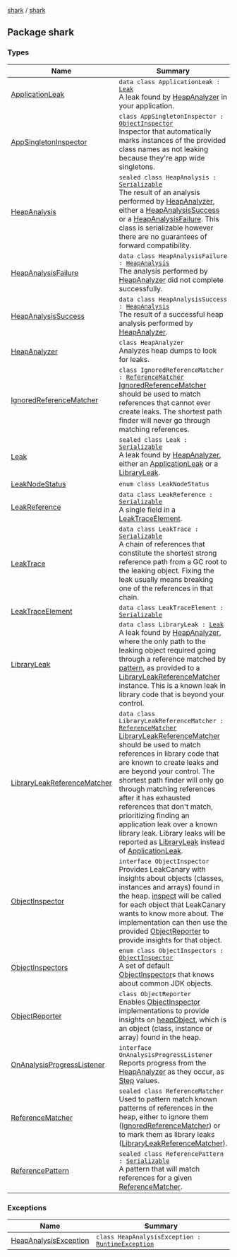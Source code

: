 [shark](../index.md) / [shark](./index.md)

## Package shark

### Types

| Name | Summary |
|---|---|
| [ApplicationLeak](-application-leak/index.md) | `data class ApplicationLeak : `[`Leak`](-leak/index.md)<br>A leak found by [HeapAnalyzer](-heap-analyzer/index.md) in your application. |
| [AppSingletonInspector](-app-singleton-inspector/index.md) | `class AppSingletonInspector : `[`ObjectInspector`](-object-inspector/index.md)<br>Inspector that automatically marks instances of the provided class names as not leaking because they're app wide singletons. |
| [HeapAnalysis](-heap-analysis/index.md) | `sealed class HeapAnalysis : `[`Serializable`](https://docs.oracle.com/javase/6/docs/api/java/io/Serializable.html)<br>The result of an analysis performed by [HeapAnalyzer](-heap-analyzer/index.md), either a [HeapAnalysisSuccess](-heap-analysis-success/index.md) or a [HeapAnalysisFailure](-heap-analysis-failure/index.md). This class is serializable however there are no guarantees of forward compatibility. |
| [HeapAnalysisFailure](-heap-analysis-failure/index.md) | `data class HeapAnalysisFailure : `[`HeapAnalysis`](-heap-analysis/index.md)<br>The analysis performed by [HeapAnalyzer](-heap-analyzer/index.md) did not complete successfully. |
| [HeapAnalysisSuccess](-heap-analysis-success/index.md) | `data class HeapAnalysisSuccess : `[`HeapAnalysis`](-heap-analysis/index.md)<br>The result of a successful heap analysis performed by [HeapAnalyzer](-heap-analyzer/index.md). |
| [HeapAnalyzer](-heap-analyzer/index.md) | `class HeapAnalyzer`<br>Analyzes heap dumps to look for leaks. |
| [IgnoredReferenceMatcher](-ignored-reference-matcher/index.md) | `class IgnoredReferenceMatcher : `[`ReferenceMatcher`](-reference-matcher/index.md)<br>[IgnoredReferenceMatcher](-ignored-reference-matcher/index.md) should be used to match references that cannot ever create leaks. The shortest path finder will never go through matching references. |
| [Leak](-leak/index.md) | `sealed class Leak : `[`Serializable`](https://docs.oracle.com/javase/6/docs/api/java/io/Serializable.html)<br>A leak found by [HeapAnalyzer](-heap-analyzer/index.md), either an [ApplicationLeak](-application-leak/index.md) or a [LibraryLeak](-library-leak/index.md). |
| [LeakNodeStatus](-leak-node-status/index.md) | `enum class LeakNodeStatus` |
| [LeakReference](-leak-reference/index.md) | `data class LeakReference : `[`Serializable`](https://docs.oracle.com/javase/6/docs/api/java/io/Serializable.html)<br>A single field in a [LeakTraceElement](-leak-trace-element/index.md). |
| [LeakTrace](-leak-trace/index.md) | `data class LeakTrace : `[`Serializable`](https://docs.oracle.com/javase/6/docs/api/java/io/Serializable.html)<br>A chain of references that constitute the shortest strong reference path from a GC root to the leaking object. Fixing the leak usually means breaking one of the references in that chain. |
| [LeakTraceElement](-leak-trace-element/index.md) | `data class LeakTraceElement : `[`Serializable`](https://docs.oracle.com/javase/6/docs/api/java/io/Serializable.html) |
| [LibraryLeak](-library-leak/index.md) | `data class LibraryLeak : `[`Leak`](-leak/index.md)<br>A leak found by [HeapAnalyzer](-heap-analyzer/index.md), where the only path to the leaking object required going through a reference matched by [pattern](-library-leak/pattern.md), as provided to a [LibraryLeakReferenceMatcher](-library-leak-reference-matcher/index.md) instance. This is a known leak in library code that is beyond your control. |
| [LibraryLeakReferenceMatcher](-library-leak-reference-matcher/index.md) | `data class LibraryLeakReferenceMatcher : `[`ReferenceMatcher`](-reference-matcher/index.md)<br>[LibraryLeakReferenceMatcher](-library-leak-reference-matcher/index.md) should be used to match references in library code that are known to create leaks and are beyond your control. The shortest path finder will only go through matching references after it has exhausted references that don't match, prioritizing finding an application leak over a known library leak. Library leaks will be reported as [LibraryLeak](-library-leak/index.md) instead of [ApplicationLeak](-application-leak/index.md). |
| [ObjectInspector](-object-inspector/index.md) | `interface ObjectInspector`<br>Provides LeakCanary with insights about objects (classes, instances and arrays) found in the heap. [inspect](-object-inspector/inspect.md) will be called for each object that LeakCanary wants to know more about. The implementation can then use the provided [ObjectReporter](-object-reporter/index.md) to provide insights for that object. |
| [ObjectInspectors](-object-inspectors/index.md) | `enum class ObjectInspectors : `[`ObjectInspector`](-object-inspector/index.md)<br>A set of default [ObjectInspector](-object-inspector/index.md)s that knows about common JDK objects. |
| [ObjectReporter](-object-reporter/index.md) | `class ObjectReporter`<br>Enables [ObjectInspector](-object-inspector/index.md) implementations to provide insights on [heapObject](-object-reporter/heap-object.md), which is an object (class, instance or array) found in the heap. |
| [OnAnalysisProgressListener](-on-analysis-progress-listener/index.md) | `interface OnAnalysisProgressListener`<br>Reports progress from the [HeapAnalyzer](-heap-analyzer/index.md) as they occur, as [Step](-on-analysis-progress-listener/-step/index.md) values. |
| [ReferenceMatcher](-reference-matcher/index.md) | `sealed class ReferenceMatcher`<br>Used to pattern match known patterns of references in the heap, either to ignore them ([IgnoredReferenceMatcher](-ignored-reference-matcher/index.md)) or to mark them as library leaks ([LibraryLeakReferenceMatcher](-library-leak-reference-matcher/index.md)). |
| [ReferencePattern](-reference-pattern/index.md) | `sealed class ReferencePattern : `[`Serializable`](https://docs.oracle.com/javase/6/docs/api/java/io/Serializable.html)<br>A pattern that will match references for a given [ReferenceMatcher](-reference-matcher/index.md). |

### Exceptions

| Name | Summary |
|---|---|
| [HeapAnalysisException](-heap-analysis-exception/index.md) | `class HeapAnalysisException : `[`RuntimeException`](https://kotlinlang.org/api/latest/jvm/stdlib/kotlin/-runtime-exception/index.html) |
